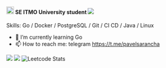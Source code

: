 #### <img src="https://se.ifmo.ru/o/helios-theme/images/cs_logo.png" width=20 height=20> SE ITMO University student ![](https://komarev.com/ghpvc/?username=PaulLocust&style=flat-square&color=orange)

Skills: Go / Docker / PostgreSQL / Git / CI CD / Java / Linux 

- 🌱 I’m currently learning Go 
- 📫 How to reach me: telegram https://t.me/pavelsarancha

![](https://github-profile-summary-cards.vercel.app/api/cards/repos-per-language?username=PaulLocust&theme=gruvbox)
![](https://github-profile-summary-cards.vercel.app/api/cards/stats?username=PaulLocust&theme=gruvbox)
![Leetcode Stats](https://leetcard.jacoblin.cool/PaulLocust?ext=activity) 


